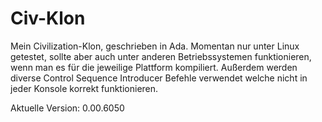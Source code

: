 # Civ-Klon
Mein Civilization-Klon, geschrieben in Ada.
Momentan nur unter Linux getestet, sollte aber auch unter anderen Betriebssystemen funktionieren, wenn man es für die jeweilige Plattform kompiliert. Außerdem werden diverse Control Sequence Introducer Befehle verwendet welche nicht in jeder Konsole korrekt funktionieren.

Aktuelle Version: 0.00.6050